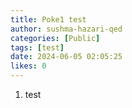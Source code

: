 ```yaml
---
title: Poke1 test
author: sushma-hazari-qed
categories: [Public]
tags: [test]
date: 2024-06-05 02:05:25 
likes: 0
---
```


1. test